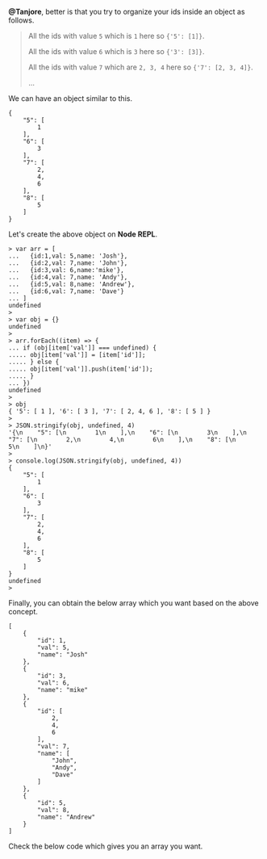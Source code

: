 **@Tanjore**, better is that you try to organize your ids inside an object as follows.

> All the ids with value `5` which is `1` here so `{'5': [1]}`.
>
> All the ids with value `6` which is `3` here so `{'3': [3]}`.
>
> All the ids with value `7` which are `2, 3, 4` here so `{'7': [2, 3, 4]}`.
>
> ...
>

We can have an object similar to this.

    {
        "5": [
            1
        ],
        "6": [
            3
        ],
        "7": [
            2,
            4,
            6
        ],
        "8": [
            5
        ]
    }


Let's create the above object on **Node REPL**.

    > var arr = [
    ...   {id:1,val: 5,name: 'Josh'},
    ...   {id:2,val: 7,name: 'John'},
    ...   {id:3,val: 6,name:'mike'},
    ...   {id:4,val: 7,name: 'Andy'},
    ...   {id:5,val: 8,name: 'Andrew'},
    ...   {id:6,val: 7,name: 'Dave'}
    ... ]
    undefined
    >
    > var obj = {}
    undefined
    >
    > arr.forEach((item) => {
    ... if (obj[item['val']] === undefined) {
    ..... obj[item['val']] = [item['id']];
    ..... } else {
    ..... obj[item['val']].push(item['id']);
    ..... }
    ... })
    undefined
    >
    > obj
    { '5': [ 1 ], '6': [ 3 ], '7': [ 2, 4, 6 ], '8': [ 5 ] }
    >
    > JSON.stringify(obj, undefined, 4)
    '{\n    "5": [\n        1\n    ],\n    "6": [\n        3\n    ],\n    "7": [\n        2,\n        4,\n        6\n    ],\n    "8": [\n        5\n    ]\n}'
    >
    > console.log(JSON.stringify(obj, undefined, 4))
    {
        "5": [
            1
        ],
        "6": [
            3
        ],
        "7": [
            2,
            4,
            6
        ],
        "8": [
            5
        ]
    }
    undefined
    >

Finally, you can obtain the below array which you want based on the above concept.

    [
        {
            "id": 1,
            "val": 5,
            "name": "Josh"
        },
        {
            "id": 3,
            "val": 6,
            "name": "mike"
        },
        {
            "id": [
                2,
                4,
                6
            ],
            "val": 7,
            "name": [
                "John",
                "Andy",
                "Dave"
            ]
        },
        {
            "id": 5,
            "val": 8,
            "name": "Andrew"
        }
    ]

Check the below code which gives you an array you want.

